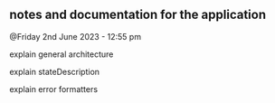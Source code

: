 
## notes and documentation for the application

@Friday 2nd June 2023 - 12:55 pm

explain general architecture

explain stateDescription

explain error formatters 